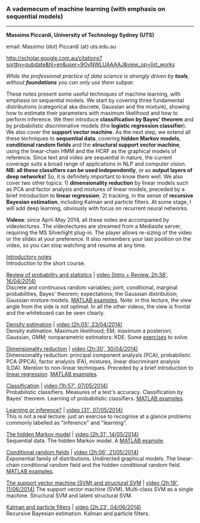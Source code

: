### **A vademecum of machine learning (with emphasis on sequential models)** ###

* * * * *

**Massimo Piccardi, University of Technology Sydney (UTS)**

email: Massimo (dot) Piccardi (at) uts.edu.au

http://scholar.google.com.au/citations?sortby=pubdate&hl=en&user=9OvNWLUAAAAJ&view_op=list_works


*While the professional practice of data science is strongly driven by **tools**, without **foundations** you can only use them subpar.*

These notes present some useful techniques of machine learning, with emphasis on sequential models. We start by covering three fundamental distributions (categorical aka discrete, Gaussian and the mixture), showing how to estimate their parameters with maximum likelihood and how to perform inference. We then introduce **classification by Bayes' theorem** and by probabilistic discriminative models (the **logistic regression classifier**). We also cover the **support vector machine**.
As the next step, we extend all these techniques to **sequential data**, covering **hidden Markov models**, **conditional random fields** and the **structural support vector machine**, using the linear-chain HMM and the HCRF as the graphical models of reference. Since text and video are sequential in nature, the current coverage suits a broad range of applications in NLP and computer vision. **NB: all these classifiers can be used independently**, or as **output layers of deep networks!** So, it is definitely important to know them well. We also cover two other topics: 1) **dimensionality reduction** by linear models such as PCA and factor analysis and mixtures of linear models, preceded by a brief introduction to **linear regression**; 2) tracking, in the sense of **recursive Bayesian estimation**, including Kalman and particle filters. At some stage, I will add deep learning, obviously with focus on recurrent neural networks.

**Videos**: since April-May 2014, all these notes are accompanied by videolectures. The videolectures are streamed from a Mediasite server, requiring the MS Silverlight plug-in. The player allows re-sizing of the video or the slides at your preference. It also remembers your last position on the video, so you can stop watching and resume at any time.

[Introductory notes](SPR_00_Intro_v4.pdf)\
Introduction to the short course.

[Review of probability and statistics](SPR_01_ProbabilityReview_v4.pdf) |  [video (Intro + Review. 2h:38', 16/04/2014)](https://youtu.be/J2sqQR2RjDE)\
Discrete and continuous random variables; joint, conditional, marginal probabilities, Bayes' theorem; expectations; the Gaussian distribution; Gaussian mixture models. [MATLAB examples](SPR_01_MATLAB.zip). Note: in this lecture, the view angle from the side is not optimal. In all the other videos, the view is frontal  and the whiteboard can be seen clearly.

[Density estimation](SPR_03_DensityEstimation_v4.pdf) | [video (2h:05', 23/04/2014)](https://youtu.be/ODqCemqeOao)\
Density estimation. Maximum likelihood; EM; maximum a posteriori; Gaussian, GMM; nonparametric estimators: KDE. Some [exercises](Exercises.pdf) to solve.

[Dimensionality reduction](SPR_04_DimensionalityReduction_v3.pdf) | [video (2h:30', 30/04/2014)](https://youtu.be/9i1cxSig0S0)\
Dimensionality reduction: principal component analysis (PCA), probabilistic PCA (PPCA), factor analysis (FA), mixtures, linear discriminant analysis (LDA). Mention to non-linear techniques. Preceded by a brief introduction to [linear regression](SPR_04a_LinearRegression_v2.pdf). [MATLAB examples](SPR_04_MATLAB.zip).

[Classification](SPR_02_Classification_v4.pdf) | [video (1h:57', 07/05/2014)](https://youtu.be/c4Bv24WwQwQ)\
Probabilistic classifiers. Measures of a test's accuracy. Classification by Bayes' theorem. Learning of probabilistic classifiers. [MATLAB examples](SPR_02_MATLAB.zip).

[Learning or inference?](SPR_03A_Inference_and_learning_v3.pdf) | [video (31', 07/05/2014)](https://youtu.be/6WCG-3JesXs)\
 This is not a real lecture: just an exercise to recognise at a glance problems commonly labelled as "inference" and "learning".
 
[The hidden Markov model](SPR_05_HiddenMarkovModel_v5.pdf) | [video (2h:31', 14/05/2014)](https://youtu.be/ZeGSK6LZRU0)\
Sequential data. The hidden Markov model. A [MATLAB example](SPR_05_MATLAB.zip). 

[Conditional random fields](SPR_07_ConditionalRandomFields_v4.pdf) | [video (2h:06', 21/05/2014)](https://youtu.be/rscCII55GC0)\
Exponential family of distributions. Undirected graphical models. The linear-chain conditional random field and the hidden conditional random field. [MATLAB examples](SPR_07_MATLAB.zip).

[The support vector machine (SVM) and structural SVM](SPR_08_SVM_v3.pdf) | [video (2h:19', 11/06/2014)](https://youtu.be/1_dpjdF5zcY)
The support vector machine (SVM). Multi-class SVM as a single machine. Structural SVM and latent structural SVM.

[Kalman and particle filters](SPR_06_KalmanAndParticleFilters_v5.pdf) | [video (2h:23', 04/06/2014)](https://youtu.be/zqK_8IbaeSc)\
Recursive Bayesian estimation. Kalman and particle filters.
